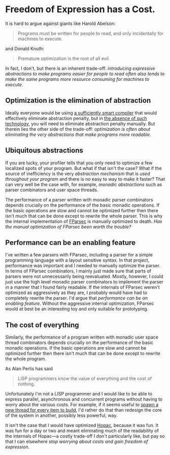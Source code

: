 # Freedom of Expression has a Cost.

It is hard to argue against giants like Harold Abelson:

> Programs must be written for people to read, and only incidentally for
> machines to execute.

and Donald Knuth:

> Premature optimization is the root of all evil.

In fact, I don't, but there is an inherent trade-off: *introducing expressive
abstractions to make programs easier for people to read often also tends to make
the same programs more resource consuming for machines to execute*.

## Optimization is the elimination of abstraction

Ideally everyone would be using
[a sufficiently smart compiler](http://www.mlton.org) that would effectively
eliminate abstraction penalty, but in
[the absence of such technology](http://fsharp.org/), you will need to eliminate
abstraction penalty manually.  But therein lies the other side of the trade-off:
*optimization is often about eliminating the very abstractions that make
programs more readable*.

## Ubiquitous abstractions

If you are lucky, your profiler tells that you only need to optimize a few
localized spots of your program.  But what if that isn't the case?  What if the
source of inefficiency is the very *abstraction mechanism* that is *used
throughout your program* and there is no easy to way to make it faster?  That
can very well be the case with, for example, *monadic abstractions* such as
parser combinators and user space threads.

The performance of a parser written with monadic parser combinators depends
crucially on the performance of the basic monadic operations.  If the basic
operations are slow and cannot be optimized further then there isn't much that
can be done except to rewrite the whole parser.  This is why the internal
implementation of
[FParsec](http://www.quanttec.com/fparsec/about/changelog.html#v0_9.background-on-low-level-api-changes)
is manually optimized to death.  *Has the manual optimization of FParsec been
worth the trouble?*

## Performance can be an enabling feature

I've written a few parsers with FParsec, including a parser for a simple
programming language with a layout sensitive syntax.  In that project,
performance was important and I needed to manually optimize the parser.  In
terms of FParsec combinators, I mainly just made sure that parts of parsers were
not unnecessarily being reevaluated.  Mostly, however, I could just use the high
level monadic parser combinators to implement the parser in a manner that I
found fairly readable.  If the internals of FParsec weren't optimized as
aggressively as they are, I probably would have had to completely rewrite the
parser.  I'd argue that *performance can be an enabling feature*.  Without the
aggressive internal optimization, FParsec would at best be an interesting toy
and only suitable for prototyping.

## The cost of everything

Similarly, the performance of a program written with monadic user space thread
combinators depends crucially on the performance of the basic monadic
operations.  If the basic operations are slow and cannot be optimized further
then there isn't much that can be done except to rewrite the whole program.

As Alan Perlis has said

> LISP programmers know the value of everything and the cost of nothing.

Unfortunately I'm not a LISP programmer and I would like to be able to express
parallel, asynchronous and concurrent programs without having to worry about the
various costs.  For example, if it seems useful to
[spawn a new thread for every item to build](https://github.com/VesaKarvonen/Recalled/#background-material),
I'd rather do that than redesign the core of the system in another, possibly
less powerful, way.

It isn't the case that I would have optimized
[Hopac](https://github.com/VesaKarvonen/Hopac#performance), because it was fun.
It was fun for a day or two and meant eliminating much of the readability of the
internals of Hopac&mdash;a costly trade-off I don't particularly like, but pay
so that I can elsewhere *stop worrying about costs and gain freedom of
expression*.
